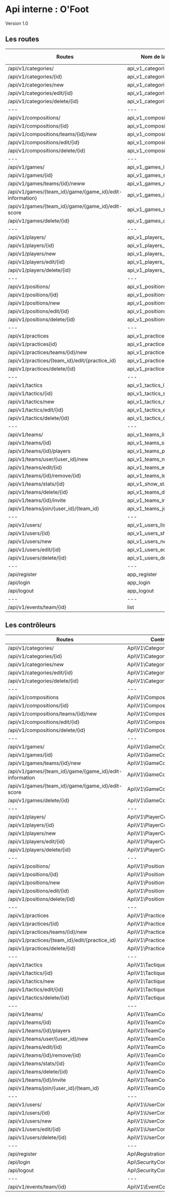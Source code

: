 # Api interne : O'Foot

Version 1.0

## Les routes

| Routes | Nom de la route | Méthodes (HTTP) |
|---|---|---|
|/api/v1/categories/ | api_v1_categories_list | GET |
|/api/v1/categories/{id} | api_v1_categories_show | GET |
|/api/v1/categories/new | api_v1_categories_new | POST |
|/api/v1/categories/edit/{id} | api_v1_categories_edit | POST |
|/api/v1/categories/delete/{id} | api_v1_categories_delete | DELETE |
|---|---|---|
|/api/v1/compositions/ | api_v1_compositions_list | GET  |
|/api/v1/compositions/{id}  | api_v1_compositions_show | GET |
|/api/v1/compositions/teams/{id}/new| api_v1_compositions_new | POST |
|/api/v1/compositions/edit/{id} | api_v1_compositions_edit | POST |
|/api/v1/compositions/delete/{id} | api_v1_compositions_delete | DELETE |
|---|---|---|
|/api/v1/games/| api_v1_games_list | GET  |
|/api/v1/games/{id}| api_v1_games_show | GET |
|/api/v1/games/teams/{id}/neww| api_v1_games_new | POST |
|/api/v1/games/{team_id}/game/{game_id}/edit-information}| api_v1_games_info_edit| POST |
|/api/v1/games/{team_id}/game/{game_id}/edit-score| api_v1_games_score_edit | POST |
|/api/v1/games/delete/{id}| api_v1_games_delete | DELETE |
|---|---|---|
|/api/v1/players/ | api_v1_players_list | GET  |
|/api/v1/players/{id}  | api_v1_players_show | GET |
|/api/v1/players/new  | api_v1_players_new | POST |
|/api/v1/players/edit/{id} | api_v1_players_edit | POST |
|/api/v1/players/delete/{id} | api_v1_players_delete | DELETE |
|---|---|---|
|/api/v1/positions/| api_v1_positions_list | GET  |
|/api/v1/positions/{id}  | api_v1_positions_show | GET |
|/api/v1/positions/new| api_v1_positions_new | POST |
|/api/v1/positions/edit/{id} | api_v1_positions_edit | POST|
|/api/v1/positions/delete/{id} | api_v1_positions_delete | DELETE |
|---|---|---|
|/api/v1/practices| api_v1_practices_list | GET  |
|/api/v1/practices{id}  | api_v1_practices_show | GET |
|/api/v1/practices/teams/{id}/new| api_v1_practices_new | POST |
|/api/v1/practices/{team_id}/edit/{practice_id} | api_v1_practices_edit | POST |
|/api/v1/practices/delete/{id} | api_v1_practices_delete | DELETE |
|---|---|---|
|/api/v1/tactics| api_v1_tactics_list | GET  |
|/api/v1/tactics/{id}  | api_v1_tactics_show | GET |
|/api/v1/tactics/new| api_v1_tactics_new | POST |
|/api/v1/tactics/edit/{id} | api_v1_tactics_edit | POST |
|/api/v1/tactics/delete/{id} | api_v1_tactics_delete | DELETE |
|---|---|---|
|/api/v1/teams/| api_v1_teams_list | GET  |
|/api/v1/teams/{id}| api_v1_teams_show | GET |
|/api/v1/teams/{id}/players| api_v1_teams_player | GET |
|/api/v1/teams/user/{user_id}/new | api_v1_teams_new | POST |
|/api/v1/teams/edit/{id} | api_v1_teams_edit | POST |
|/api/v1/teams/{id}/remove/{id} | api_v1_teams_leave | DELETE |
|/api/v1/teams/stats/{id} | api_v1_show_stats | GET |
|/api/v1/teams/delete/{id} | api_v1_teams_delete | DELETE |
|/api/v1/teams/{id}/invite | api_v1_teams_invite_player | POST |
|/api/v1/teams/join/{user_id}/{team_id}| api_v1_teams_join_team | POST |
|---|---|---|
|/api/v1/users/ | api_v1_users_list | GET  |
|/api/v1/users/{id}  | api_v1_users_show | GET |
|/api/v1/users/new | api_v1_users_new | POST |
|/api/v1/users/edit/{id} | api_v1_users_edit | POST |
|/api/v1/users/delete/{id} | api_v1_users_delete | DELETE |
|---|---|---|
|/api/register | app_register | POST |
|/api/login| app_login | GET |
|/api/logout| app_logout | GET |
|---|---|---|
|/api/v1/events/team/{id}| list | GET |


## Les contrôleurs

| Routes | Controller | ->méthode() |
|---|---|---|
|/api/v1/categories/ |Api\V1\CategoryController| ->list() |
|/api/v1/categories/{id} |Api\V1\CategoryController| ->show() |
|/api/v1/categories/new|Api\V1\CategoryController| ->new() |
|/api/v1/categories/edit/{id}|Api\V1\CategoryController| ->edit() |
|/api/v1/categories/delete/{id}|Api\V1\CategoryController| ->delete() |
|---|---|---|
|/api/v1/compositions |Api\V1\CompositionController| ->list() |
|/api/v1/compositions/{id} |Api\V1\CompositionController| ->show() |
|/api/v1/compositions/teams/{id}/new|Api\V1\CompositionController| ->new() |
|/api/v1/compositions/edit/{id}|Api\V1\CompositionController| ->edit() |
|/api/v1/compositions/delete/{id} |Api\V1\CompositionController| ->delete() |
|---|---|---|
|/api/v1/games/ | Api\V1\GameController | ->list() |
|/api/v1/games/{id}| Api\V1\GameController| ->show() |
|/api/v1/games/teams/{id}/new | Api\V1\GameController| ->new() |
|/api/v1/games/{team_id}/game/{game_id}/edit-information| Api\V1\GameController| ->editInformation() |
|/api/v1/games/{team_id}/game/{game_id}/edit-score| Api\V1\GameController| ->editScore() |
|/api/v1/games/delete/{id}| Api\V1\GameController| ->delete() |
|---|---|---|
|/api/v1/players/| Api\V1\PlayerController | ->list() |
|/api/v1/players/{id} | Api\V1\PlayerController| ->show() |
|/api/v1/players/new| Api\V1\PlayerController| ->new() |
|/api/v1/players/edit/{id} | Api\V1\PlayerController| ->edit() |
|/api/v1/players/delete/{id}| Api\V1\PlayerController| ->delete() |
|---|---|---|
|/api/v1/positions/| Api\V1\PositionController | ->list() |
|/api/v1/positions/{id}| Api\V1\PositionController | ->show() |
|/api/v1/positions/new| Api\V1\PositionController | ->new() |
|/api/v1/positions/edit/{id}| Api\V1\PositionController | ->edit() |
|/api/v1/positions/delete/{id}| Api\V1\PositionController | ->delete() |
|---|---|---|
|/api/v1/practices| Api\V1\PracticeController | ->list() |
|/api/v1/practices/{id}| Api\V1\PracticeController  | ->show() |
|/api/v1/practices/teams/{id}/new| Api\V1\PracticeController | ->new() |
|/api/v1/practices/{team_id}/edit/{practice_id}| Api\V1\PracticeController  | ->edit() |
|/api/v1/practices/delete/{id}| Api\V1\PracticeController | ->delete() |
|---|---|---|
|/api/v1/tactics| Api\V1\TactiqueController | ->list() |
|/api/v1/tactics/{id}| Api\V1\TactiqueController | ->show() |
|/api/v1/tactics/new| Api\V1\TactiqueController| ->new() |
|/api/v1/tactics/edit/{id}| Api\V1\TactiqueController  | ->edit() |
|/api/v1/tactics/delete/{id}| Api\V1\TactiqueController | ->delete() |
|---|---|---|
|/api/v1/teams/| Api\V1\TeamController | ->list() |
|/api/v1/teams/{id}| Api\V1\TeamController | ->show()|
|/api/v1/teams/{id}/players| Api\V1\TeamController  | ->playersByTeam() |
|/api/v1/teams/user/{user_id}/new | Api\V1\TeamController  | ->new() |
|/api/v1/teams/edit/{id} | Api\V1\TeamController  | ->edit()|
|/api/v1/teams/{id}/remove/{id} | Api\V1\TeamController  | ->delete() |
|/api/v1/teams/stats/{id} | Api\V1\TeamController  | ->showStats() |
|/api/v1/teams/delete/{id} | Api\V1\TeamController  | ->removeUserFromTeam() |
|/api/v1/teams/{id}/invite | Api\V1\TeamController  | ->invitePlayer() |
|/api/v1/teams/join/{user_id}/{team_id} | Api\V1\TeamController  | ->addPlayerInTeamByEmail() |
|---|---|---|
|/api/v1/users/| Api\V1\UserController| ->list() |
|/api/v1/users/{id}| Api\V1\UserController | ->show() |
|/api/v1/users/new | Api\V1\UserController| ->new() |
|/api/v1/users/edit/{id}| Api\V1\UserController | ->edit() |
|/api/v1/users/delete/{id}| Api\V1\UserController| ->delete() |
|---|---|---|
|/api/register | Api\RegistrationController | POST |
|/api/login| Api\SecurityController | GET |
|/api/logout| Api\SecurityController | GET |
|---|---|---|
|/api/v1/events/team/{id}| Api\V1\EventController| ->list() |